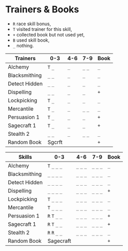 # Trainers & Books

- `R` race skill bonus,
- `T` visited trainer for this skill,
- `+` collected book but not used yet,
- `B` used skill book,
- `_` nothing.

| Trainers      | 0-3     | 4-6   | 7-9     | Book |
| ------------- | ---     | ---   | ---     | ---  |
| Alchemy       | `T` `_` | `_`   | `_` `_` | `_`  |
| Blacksmithing | `_` `_` | `_`   | `_`     | `_`  |
| Detect Hidden | `_` `_` | `_`   | `_`     | `_`  |
| Dispelling    | `_` `_` | `_`   | `_`     | `+`  |
| Lockpicking   | `T` `_` | `_`   | `_`     | `_`  |
| Mercantile    | `T` `_` | `_`   | `_` `_` | `_`  |
| Persuasion 1  | `T` `_` | `_`   | `_`     | `+`  |
| Sagecraft  1  | `T` `_` | `_`   | `_`     | `+`  |
| Stealth    2  | `_` `_` | `_`   | `_` `_` | `_`  |
| Random Book   | Sgcrft  |       |         | `+`  |


| Skills        | 0-3             | 4-6         | 7-9         | Book |
| ------------- | ---             | ---         | ---         | ---- |
| Alchemy       | `T` `_` `_` `_` | `_` `_` `_` | `_` `_` `_` | `_`  |
| Blacksmithing | `_` `_` `_` `_` | `_` `_` `_` | `_` `_` `_` | `_`  |
| Detect Hidden | `_` `_` `_` `_` | `_` `_` `_` | `_` `_` `_` | `_`  |
| Dispelling    | `_` `_` `_` `_` | `_` `_` `_` | `_` `_` `_` | `+`  |
| Lockpicking   | `T` `_` `_` `_` | `_` `_` `_` | `_` `_` `_` | `_`  |
| Mercantile    | `T` `_` `_` `_` | `_` `_` `_` | `_` `_` `_` | `_`  |
| Persuasion 1  | `R` `T` `_` `_` | `_` `_` `_` | `_` `_` `_` | `+`  |
| Sagecraft  1  | `R` `T` `_` `_` | `_` `_` `_` | `_` `_` `_` | `+`  |
| Stealth    2  | `R` `R` `_` `_` | `_` `_` `_` | `_` `_` `_` | `_`  |
| Random Book   | Sagecraft       |             |             | `+`  |
